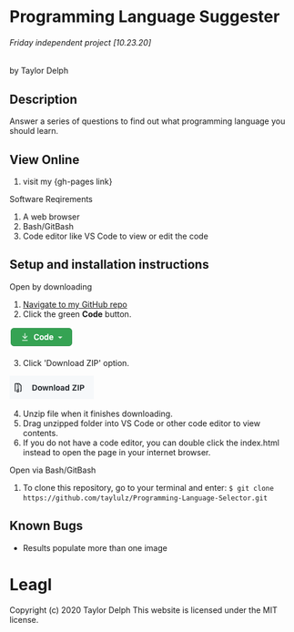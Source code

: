 # Programming Language Suggester
###### Friday independent project [10.23.20]
by Taylor Delph

## Description
Answer a series of questions to find out what programming language you should learn. 

## View Online 
1. visit my {gh-pages link}

Software Reqirements
1. A web browser
2. Bash/GitBash
3. Code editor like VS Code to view or edit the code

## Setup and installation instructions

Open by downloading

1. [Navigate to my GitHub repo](https://github.com/taylulz/Programming-Language-Selector)
2. Click the green **Code** button.  

![Image of Code button](/img/GHbutton.png)

3. Click 'Download ZIP' option. 

![Image of Download ZIP](/img/zip.png)

4. Unzip file when it finishes downloading.
5. Drag unzipped folder into VS Code or other code editor to view contents.
6. If you do not have a code editor, you can double click the index.html instead to open the page in your internet browser.

Open via Bash/GitBash

1. To clone this repository, go to your terminal and enter: `$ git clone https://github.com/taylulz/Programming-Language-Selector.git`

## Known Bugs

* Results populate more than one image

# Leagl
Copyright (c) 2020 Taylor Delph
This website is licensed under the MIT license.